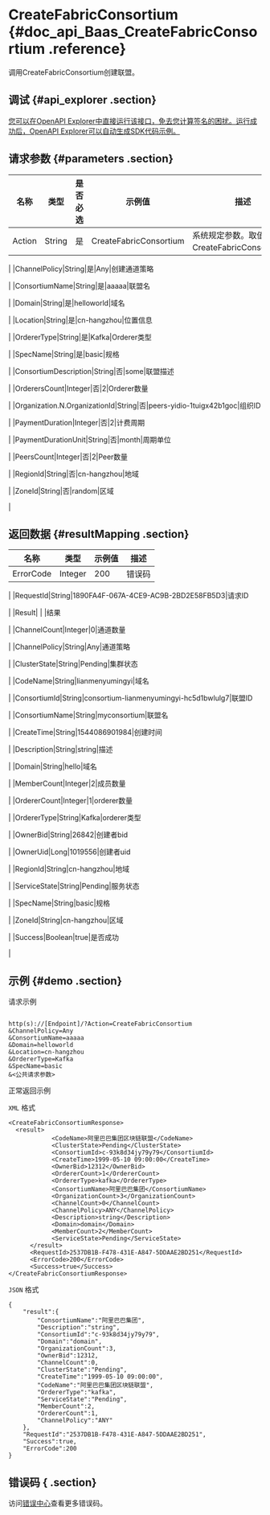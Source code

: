 # CreateFabricConsortium {#doc_api_Baas_CreateFabricConsortium .reference}

调用CreateFabricConsortium创建联盟。

## 调试 {#api_explorer .section}

[您可以在OpenAPI Explorer中直接运行该接口，免去您计算签名的困扰。运行成功后，OpenAPI Explorer可以自动生成SDK代码示例。](https://api.aliyun.com/#product=Baas&api=CreateFabricConsortium&type=RPC&version=2018-12-21)

## 请求参数 {#parameters .section}

|名称|类型|是否必选|示例值|描述|
|--|--|----|---|--|
|Action|String|是|CreateFabricConsortium|系统规定参数。取值：CreateFabricConsortium。

 |
|ChannelPolicy|String|是|Any|创建通道策略

 |
|ConsortiumName|String|是|aaaaa|联盟名

 |
|Domain|String|是|helloworld|域名

 |
|Location|String|是|cn-hangzhou|位置信息

 |
|OrdererType|String|是|Kafka|Orderer类型

 |
|SpecName|String|是|basic|规格

 |
|ConsortiumDescription|String|否|some|联盟描述

 |
|OrderersCount|Integer|否|2|Orderer数量

 |
|Organization.N.OrganizationId|String|否|peers-yidio-1tuigx42b1goc|组织ID

 |
|PaymentDuration|Integer|否|2|计费周期

 |
|PaymentDurationUnit|String|否|month|周期单位

 |
|PeersCount|Integer|否|2|Peer数量

 |
|RegionId|String|否|cn-hangzhou|地域

 |
|ZoneId|String|否|random|区域

 |

## 返回数据 {#resultMapping .section}

|名称|类型|示例值|描述|
|--|--|---|--|
|ErrorCode|Integer|200|错误码

 |
|RequestId|String|1890FA4F-067A-4CE9-AC9B-2BD2E58FB5D3|请求ID

 |
|Result| | |结果

 |
|ChannelCount|Integer|0|通道数量

 |
|ChannelPolicy|String|Any|通道策略

 |
|ClusterState|String|Pending|集群状态

 |
|CodeName|String|lianmenyumingyi|域名

 |
|ConsortiumId|String|consortium-lianmenyumingyi-hc5d1bwlulg7|联盟ID

 |
|ConsortiumName|String|myconsortium|联盟名

 |
|CreateTime|String|1544086901984|创建时间

 |
|Description|String|string|描述

 |
|Domain|String|hello|域名

 |
|MemberCount|Integer|2|成员数量

 |
|OrdererCount|Integer|1|orderer数量

 |
|OrdererType|String|Kafka|orderer类型

 |
|OwnerBid|String|26842|创建者bid

 |
|OwnerUid|Long|1019556|创建者uid

 |
|RegionId|String|cn-hangzhou|地域

 |
|ServiceState|String|Pending|服务状态

 |
|SpecName|String|basic|规格

 |
|ZoneId|String|cn-hangzhou|区域

 |
|Success|Boolean|true|是否成功

 |

## 示例 {#demo .section}

请求示例

``` {#request_demo}

http(s)://[Endpoint]/?Action=CreateFabricConsortium
&ChannelPolicy=Any
&ConsortiumName=aaaaa
&Domain=helloworld
&Location=cn-hangzhou
&OrdererType=Kafka
&SpecName=basic
&<公共请求参数>

```

正常返回示例

`XML` 格式

``` {#xml_return_success_demo}
<CreateFabricConsortiumResponse>
  <result>
		    <CodeName>阿里巴巴集团区块链联盟</CodeName>
		    <ClusterState>Pending</ClusterState>
		    <ConsortiumId>c-93k8d34jy79y79</ConsortiumId>
		    <CreateTime>1999-05-10 09:00:00</CreateTime>
		    <OwnerBid>12312</OwnerBid>
		    <OrdererCount>1</OrdererCount>
		    <OrdererType>kafka</OrdererType>
		    <ConsortiumName>阿里巴巴集团</ConsortiumName>
		    <OrganizationCount>3</OrganizationCount>
		    <ChannelCount>0</ChannelCount>
		    <ChannelPolicy>ANY</ChannelPolicy>
		    <Description>string</Description>
		    <Domain>domain</Domain>
		    <MemberCount>2</MemberCount>
		    <ServiceState>Pending</ServiceState>
	  </result>
	  <RequestId>2537DB1B-F478-431E-A847-5DDAAE2BD251</RequestId>
	  <ErrorCode>200</ErrorCode>
	  <Success>true</Success>
</CreateFabricConsortiumResponse>
```

`JSON` 格式

``` {#json_return_success_demo}
{
	"result":{
		"ConsortiumName":"阿里巴巴集团",
		"Description":"string",
		"ConsortiumId":"c-93k8d34jy79y79",
		"Domain":"domain",
		"OrganizationCount":3,
		"OwnerBid":12312,
		"ChannelCount":0,
		"ClusterState":"Pending",
		"CreateTime":"1999-05-10 09:00:00",
		"CodeName":"阿里巴巴集团区块链联盟",
		"OrdererType":"kafka",
		"ServiceState":"Pending",
		"MemberCount":2,
		"OrdererCount":1,
		"ChannelPolicy":"ANY"
	},
	"RequestId":"2537DB1B-F478-431E-A847-5DDAAE2BD251",
	"Success":true,
	"ErrorCode":200
}
```

## 错误码 { .section}

访问[错误中心](https://error-center.aliyun.com/status/product/Baas)查看更多错误码。


